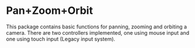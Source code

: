 # Pan+Zoom+Orbit

This package contains basic functions for panning, zooming and orbiting a camera. There are two controllers implemented, one using mouse input and one using touch input (Legacy input system).
